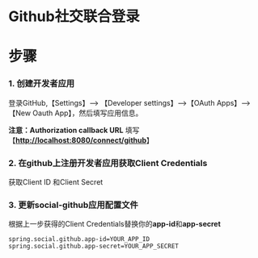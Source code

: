 # Github社交联合登录

# 步骤

### 1. 创建开发者应用

登录GitHub,【Settings】--> 【Developer settings】-->【OAuth Apps】-->【New Oauth App】，然后填写应用信息。

**注意：Authorization callback URL** 填写【**<http://localhost:8080/connect/github>**】

### 2. 在github上注册开发者应用获取Client Credentials

获取Client ID 和Client Secret 

### 3. 更新social-github应用配置文件

根据上一步获得的Client Credentials替换你的**app-id**和**app-secret**

```
spring.social.github.app-id=YOUR_APP_ID
spring.social.github.app-secret=YOUR_APP_SECRET
```

